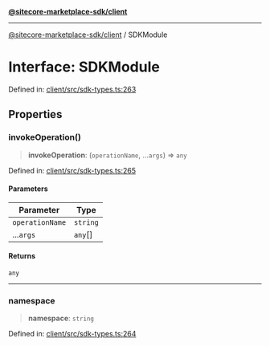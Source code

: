 [**@sitecore-marketplace-sdk/client**](../README.md)

***

[@sitecore-marketplace-sdk/client](../README.md) / SDKModule

# Interface: SDKModule

Defined in: [client/src/sdk-types.ts:263](https://github.com/Sitecore/marketplace-sdk/blob/main/packages/client/src/sdk-types.ts#L263)

## Properties

### invokeOperation()

> **invokeOperation**: (`operationName`, ...`args`) => `any`

Defined in: [client/src/sdk-types.ts:265](https://github.com/Sitecore/marketplace-sdk/blob/main/packages/client/src/sdk-types.ts#L265)

#### Parameters

| Parameter | Type |
| ------ | ------ |
| `operationName` | `string` |
| ...`args` | `any`[] |

#### Returns

`any`

***

### namespace

> **namespace**: `string`

Defined in: [client/src/sdk-types.ts:264](https://github.com/Sitecore/marketplace-sdk/blob/main/packages/client/src/sdk-types.ts#L264)
